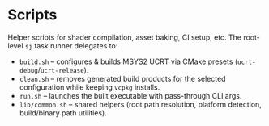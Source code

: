 # Scripts

Helper scripts for shader compilation, asset baking, CI setup, etc. The root-level `sj` task runner delegates to:

- `build.sh` – configures & builds MSYS2 UCRT via CMake presets (`ucrt-debug`/`ucrt-release`).
- `clean.sh` – removes generated build products for the selected configuration while keeping `vcpkg` installs.
- `run.sh` – launches the built executable with pass-through CLI args.
- `lib/common.sh` – shared helpers (root path resolution, platform detection, build/binary path utilities).
